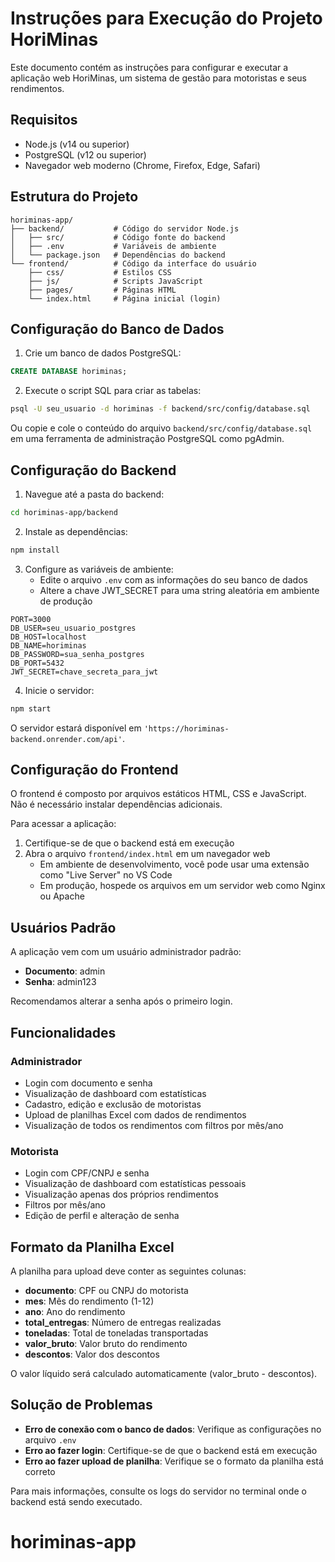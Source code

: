 # Instruções para Execução do Projeto HoriMinas

Este documento contém as instruções para configurar e executar a aplicação web HoriMinas, um sistema de gestão para motoristas e seus rendimentos.

## Requisitos

- Node.js (v14 ou superior)
- PostgreSQL (v12 ou superior)
- Navegador web moderno (Chrome, Firefox, Edge, Safari)

## Estrutura do Projeto

```
horiminas-app/
├── backend/           # Código do servidor Node.js
│   ├── src/           # Código fonte do backend
│   ├── .env           # Variáveis de ambiente
│   └── package.json   # Dependências do backend
└── frontend/          # Código da interface do usuário
    ├── css/           # Estilos CSS
    ├── js/            # Scripts JavaScript
    ├── pages/         # Páginas HTML
    └── index.html     # Página inicial (login)
```

## Configuração do Banco de Dados

1. Crie um banco de dados PostgreSQL:

```sql
CREATE DATABASE horiminas;
```

2. Execute o script SQL para criar as tabelas:

```bash
psql -U seu_usuario -d horiminas -f backend/src/config/database.sql
```

Ou copie e cole o conteúdo do arquivo `backend/src/config/database.sql` em uma ferramenta de administração PostgreSQL como pgAdmin.

## Configuração do Backend

1. Navegue até a pasta do backend:

```bash
cd horiminas-app/backend
```

2. Instale as dependências:

```bash
npm install
```

3. Configure as variáveis de ambiente:
   - Edite o arquivo `.env` com as informações do seu banco de dados
   - Altere a chave JWT_SECRET para uma string aleatória em ambiente de produção

```
PORT=3000
DB_USER=seu_usuario_postgres
DB_HOST=localhost
DB_NAME=horiminas
DB_PASSWORD=sua_senha_postgres
DB_PORT=5432
JWT_SECRET=chave_secreta_para_jwt
```

4. Inicie o servidor:

```bash
npm start
```

O servidor estará disponível em `'https://horiminas-backend.onrender.com/api'`.

## Configuração do Frontend

O frontend é composto por arquivos estáticos HTML, CSS e JavaScript. Não é necessário instalar dependências adicionais.

Para acessar a aplicação:

1. Certifique-se de que o backend está em execução
2. Abra o arquivo `frontend/index.html` em um navegador web
   - Em ambiente de desenvolvimento, você pode usar uma extensão como "Live Server" no VS Code
   - Em produção, hospede os arquivos em um servidor web como Nginx ou Apache

## Usuários Padrão

A aplicação vem com um usuário administrador padrão:

- **Documento**: admin
- **Senha**: admin123

Recomendamos alterar a senha após o primeiro login.

## Funcionalidades

### Administrador

- Login com documento e senha
- Visualização de dashboard com estatísticas
- Cadastro, edição e exclusão de motoristas
- Upload de planilhas Excel com dados de rendimentos
- Visualização de todos os rendimentos com filtros por mês/ano

### Motorista

- Login com CPF/CNPJ e senha
- Visualização de dashboard com estatísticas pessoais
- Visualização apenas dos próprios rendimentos
- Filtros por mês/ano
- Edição de perfil e alteração de senha

## Formato da Planilha Excel

A planilha para upload deve conter as seguintes colunas:

- **documento**: CPF ou CNPJ do motorista
- **mes**: Mês do rendimento (1-12)
- **ano**: Ano do rendimento
- **total_entregas**: Número de entregas realizadas
- **toneladas**: Total de toneladas transportadas
- **valor_bruto**: Valor bruto do rendimento
- **descontos**: Valor dos descontos

O valor líquido será calculado automaticamente (valor_bruto - descontos).

## Solução de Problemas

- **Erro de conexão com o banco de dados**: Verifique as configurações no arquivo `.env`
- **Erro ao fazer login**: Certifique-se de que o backend está em execução
- **Erro ao fazer upload de planilha**: Verifique se o formato da planilha está correto

Para mais informações, consulte os logs do servidor no terminal onde o backend está sendo executado.
# horiminas-app
